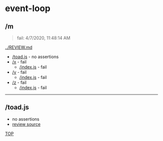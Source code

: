 # event-loop 

## /m

> fail: 4/7/2020, 11:48:14 AM 

[../REVIEW.md](../REVIEW.md)

* [/toad.js](#toadjs) - no assertions
* [/x](./x/REVIEW.md) - fail
  * [/index.js](./x/REVIEW.md#indexjs) - fail
* [/y](./y/REVIEW.md) - fail
  * [/index.js](./y/REVIEW.md#indexjs) - fail
* [/z](./z/REVIEW.md) - fail
  * [/index.js](./z/REVIEW.md#indexjs) - fail

---

## /toad.js

* no assertions
* [review source](./toad.js)

[TOP](#event-loop)

